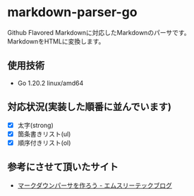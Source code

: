 # markdown-parser-go  
Github Flavored Markdownに対応したMarkdownのパーサです。  
MarkdownをHTMLに変換します。  

## 使用技術
- Go 1.20.2 linux/amd64

## 対応状況(実装した順番に並んでいます)
- [x] 太字(strong)
- [x] 箇条書きリスト(ul)
- [x] 順序付きリスト(ol)

## 参考にさせて頂いたサイト
- [マークダウンパーサを作ろう - エムスリーテックブログ](https://www.m3tech.blog/entry/2021/08/23/124000)
